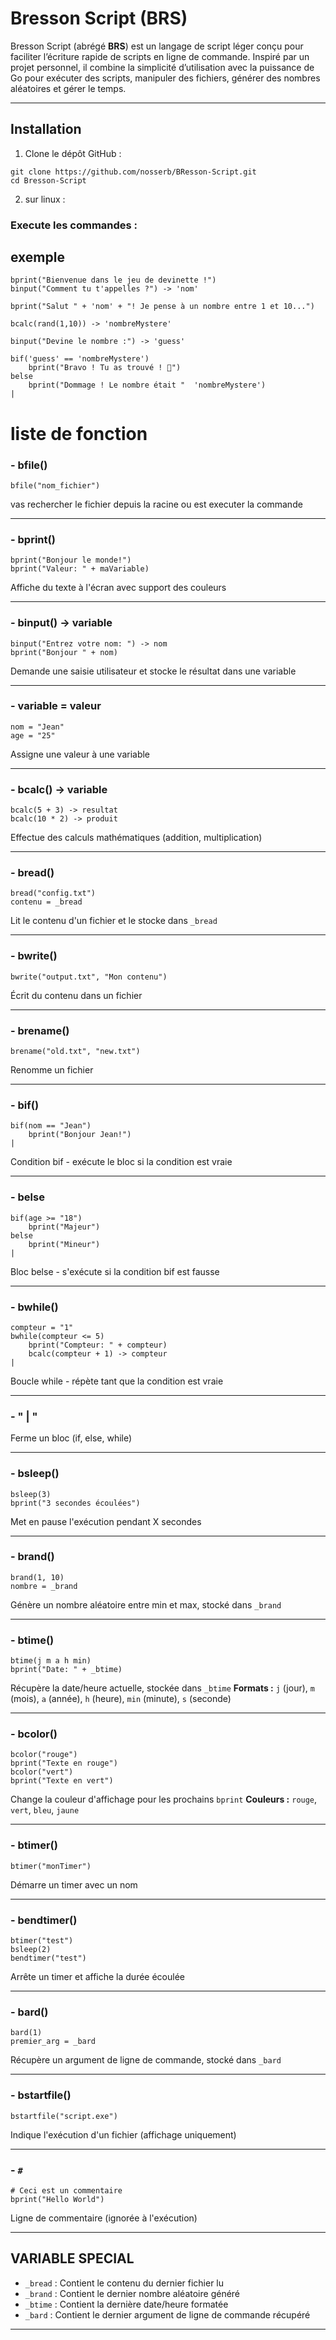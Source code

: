 # Bresson Script (BRS)

Bresson Script (abrégé **BRS**) est un langage de script léger conçu pour faciliter l’écriture rapide de scripts en ligne de commande. Inspiré par un projet personnel, il combine la simplicité d’utilisation avec la puissance de Go pour exécuter des scripts, manipuler des fichiers, générer des nombres aléatoires et gérer le temps.

---

## Installation

1. Clone le dépôt GitHub :

```
git clone https://github.com/nosserb/BResson-Script.git
cd Bresson-Script
```
2. sur linux :

### Execute les commandes :

## exemple
```
bprint("Bienvenue dans le jeu de devinette !")
binput("Comment tu t'appelles ?") -> 'nom'

bprint("Salut " + 'nom' + "! Je pense à un nombre entre 1 et 10...")

bcalc(rand(1,10)) -> 'nombreMystere'

binput("Devine le nombre :") -> 'guess'

bif('guess' == 'nombreMystere')
    bprint("Bravo ! Tu as trouvé ! 🎉")
belse
    bprint("Dommage ! Le nombre était "  'nombreMystere')
|
```

# liste de fonction

### - bfile() 

```
bfile("nom_fichier")
```
vas rechercher le fichier depuis la racine ou est executer la commande

---

### - bprint()

```
bprint("Bonjour le monde!")
bprint("Valeur: " + maVariable)
```
Affiche du texte à l'écran avec support des couleurs

---

### - binput() -> variable

```
binput("Entrez votre nom: ") -> nom
bprint("Bonjour " + nom)
```
Demande une saisie utilisateur et stocke le résultat dans une variable

---

### - variable = valeur

```
nom = "Jean"
age = "25"
```
Assigne une valeur à une variable

---

### - bcalc() -> variable

```
bcalc(5 + 3) -> resultat
bcalc(10 * 2) -> produit
```
Effectue des calculs mathématiques (addition, multiplication)

---

### - bread()

```
bread("config.txt")
contenu = _bread
```
Lit le contenu d'un fichier et le stocke dans `_bread`

---

### - bwrite()

```
bwrite("output.txt", "Mon contenu")
```
Écrit du contenu dans un fichier

---

### - brename()

```
brename("old.txt", "new.txt")
```
Renomme un fichier

---

### - bif()

```
bif(nom == "Jean")
    bprint("Bonjour Jean!")
|
```
Condition bif - exécute le bloc si la condition est vraie

---

### - belse

```
bif(age >= "18")
    bprint("Majeur")
belse
    bprint("Mineur")
|
```
Bloc belse - s'exécute si la condition bif est fausse

---

### - bwhile()

```
compteur = "1"
bwhile(compteur <= 5)
    bprint("Compteur: " + compteur)
    bcalc(compteur + 1) -> compteur
|
```
Boucle while - répète tant que la condition est vraie

---

### - " | "

Ferme un bloc (if, else, while)

---

### - bsleep()

```
bsleep(3)
bprint("3 secondes écoulées")
```
Met en pause l'exécution pendant X secondes

---

### - brand()

```
brand(1, 10)
nombre = _brand
```
Génère un nombre aléatoire entre min et max, stocké dans `_brand`

--- 

### - btime()

```
btime(j m a h min)
bprint("Date: " + _btime)
```
Récupère la date/heure actuelle, stockée dans `_btime`
**Formats :** `j` (jour), `m` (mois), `a` (année), `h` (heure), `min` (minute), `s` (seconde)

---

### - bcolor()

```
bcolor("rouge")
bprint("Texte en rouge")
bcolor("vert")
bprint("Texte en vert")
```
Change la couleur d'affichage pour les prochains `bprint`
**Couleurs :** `rouge`, `vert`, `bleu`, `jaune`

---

### - btimer()

```
btimer("monTimer")
```
Démarre un timer avec un nom

---

### - bendtimer()

```
btimer("test")
bsleep(2)
bendtimer("test")
```
Arrête un timer et affiche la durée écoulée

---

### - bard()

```
bard(1)
premier_arg = _bard
```
Récupère un argument de ligne de commande, stocké dans `_bard`

---

### - bstartfile()

```
bstartfile("script.exe")
```
Indique l'exécution d'un fichier (affichage uniquement)

---

### - ` # `

```
# Ceci est un commentaire
bprint("Hello World")
```
Ligne de commentaire (ignorée à l'exécution)

---

## VARIABLE SPECIAL

- `_bread` : Contient le contenu du dernier fichier lu
- `_brand` : Contient le dernier nombre aléatoire généré
- `_btime` : Contient la dernière date/heure formatée
- `_bard` : Contient le dernier argument de ligne de commande récupéré

---


